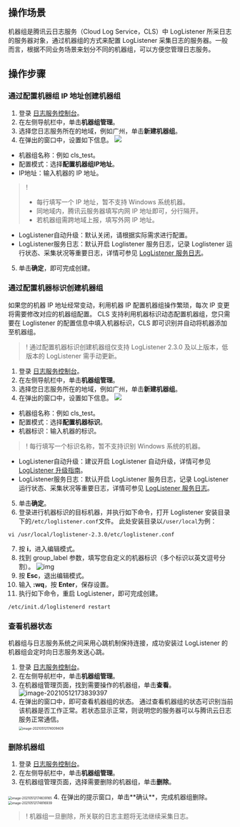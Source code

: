 ## 操作场景

机器组是腾讯云日志服务（Cloud Log Service，CLS）中 LogListener 所采日志的服务器对象，通过机器组的方式来配置 LogListener 采集日志的服务器。一般而言，根据不同业务场景来划分不同的机器组，可以方便您管理日志服务。

## 操作步骤

### 通过配置机器组 IP 地址创建机器组

1. 登录 [日志服务控制台](https://console.cloud.tencent.com/cls)。
2. 在左侧导航栏中，单击**机器组管理**。
3. 选择您日志服务所在的地域，例如广州，单击**新建机器组**。
4. 在弹出的窗口中，设置如下信息。
![](https://qcloudimg.tencent-cloud.cn/raw/5935241c2878d12d1eff7f41cbe8ca8b.png)
 - 机器组名称：例如 cls_test。
 - 配置模式：选择**配置机器组IP地址**。
 - IP地址：输入机器的 IP 地址。
>! 
> - 每行填写一个 IP 地址，暂不支持 Windows 系统机器。
> - 同地域内，腾讯云服务器填写内网 IP 地址即可，分行隔开。
> - 若机器组需跨地域上报，填写外网 IP 地址。
> 
 - LogListener自动升级：默认关闭，请根据实际需求进行配置。
 - LogListener服务日志：默认开启 Loglistener 服务日志，记录 Loglistener 运行状态、采集状况等重要日志，详情可参见 [LogListener 服务日志](https://cloud.tencent.com/document/product/614/55281)。
5. 单击**确定**，即可完成创建。

### 通过配置机器标识创建机器组

如果您的机器 IP 地址经常变动，利用机器 IP 配置机器组操作繁琐，每次 IP 变更将需要修改对应的机器组配置。
CLS 支持利用机器标识动态配置机器组，您只需要在 Loglistener 的配置信息中填入机器标识，CLS 即可识别并自动将机器添加至机器组。
>! 通过配置机器标识创建机器组仅支持 LogListener 2.3.0 及以上版本，低版本的 LogListener 需手动更新。
> 
1. 登录 [日志服务控制台](https://console.cloud.tencent.com/cls)。
2. 在左侧导航栏中，单击**机器组管理**。
3. 选择您日志服务所在的地域，例如广州，单击**新建机器组**。
4. 在弹出的窗口中，设置如下信息。
![](https://qcloudimg.tencent-cloud.cn/raw/977fffec5991855f1dde1d05200754c7.png)
 - 机器组名称：例如 cls_test。
 - 配置模式：选择**配置机器标识**。
 - 机器标识：输入机器的标识。
>! 每行填写一个标识名称，暂不支持识别 Windows 系统的机器。
>
 - LogListener自动升级：建议开启 LogListener 自动升级，详情可参见 [LogListener 升级指南](https://cloud.tencent.com/document/product/614/55468)。
 - LogListener服务日志：默认开启 LogListener 服务日志，记录 LogListener 运行状态、采集状况等重要日志，详情可参见 [LogListener 服务日志](https://cloud.tencent.com/document/product/614/55281)。
5. 单击**确定**。
6. 登录进行机器标识的目标机器，并执行如下命令，打开 Loglistener 安装目录下的`/etc/loglistener.conf`文件。
此处安装目录以`/user/local`为例：
```plaintext
vi /usr/local/loglistener-2.3.0/etc/loglistener.conf
```
7. 按 **i**，进入编辑模式。
8. 找到 group_label 参数，填写您自定义的机器标识（多个标识以英文逗号分割）。
![img](https://main.qcloudimg.com/raw/1d17d38a70cdfbfb963a60fbec3b0c1b.png)
9. 按 **Esc**，退出编辑模式。
10. 输入 **:wq**，按 **Enter**，保存设置。
11. 执行如下命令，重启 LogListener，即可完成创建。
```plaintext
/etc/init.d/loglistenerd restart
```


### 查看机器状态

机器组与日志服务系统之间采用心跳机制保持连接，成功安装过 LogListener 的机器组会定时向日志服务发送心跳。

1. 登录 [日志服务控制台](https://console.cloud.tencent.com/cls)。
2. 在左侧导航栏中，单击**机器组管理**。
3. 在机器组管理页面，找到需要操作的机器组，单击**查看**。
![image-20210512173839397](https://main.qcloudimg.com/raw/ef5cf11ae8bbc9bb75fc21bf6348b847.png)
2. 在弹出的窗口中，即可查看机器组的状态。
通过查看机器组的状态可识别当前该机器是否工作正常。若状态显示正常，则说明您的服务器可以与腾讯云日志服务正常通信。
</br><img src="https://main.qcloudimg.com/raw/a1c6fb219d987cb6043ac51b6dc72e87.png" alt="image-20210512174009409" style="zoom:50%;" />


### 删除机器组

1. 登录 [日志服务控制台](https://console.cloud.tencent.com/cls)。
2. 在左侧导航栏中，单击**机器组管理**。
3. 在机器组管理页面，选择需要删除的机器组，单击**删除**。
<img src="https://main.qcloudimg.com/raw/062dfa273d8dd2991929c4f2d42041a8.png" alt="image-20210512174639165" style="zoom:50%;" />
4. 在弹出的提示窗口，单击**确认**，完成机器组删除。
</br><img src="https://main.qcloudimg.com/raw/8f05a7b781663aabb320be625ac053ae.png" alt="image-20210512174816939" style="zoom:50%;" />

>! 机器组一旦删除，所关联的日志主题将无法继续采集日志。
